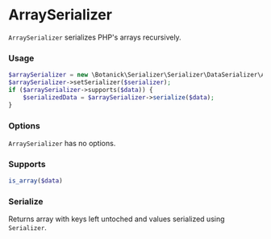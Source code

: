 # ArraySerializer

`ArraySerializer` serializes PHP's arrays recursively.

### Usage

```php
$arraySerializer = new \Botanick\Serializer\Serializer\DataSerializer\ArraySerializer();
$arraySerializer->setSerializer($serializer);
if ($arraySerializer->supports($data)) {
    $serializedData = $arraySerializer->serialize($data);
}
```

### Options

`ArraySerializer` has no options.

### Supports

```php
is_array($data)
```

### Serialize

Returns array with keys left untoched and values serialized using `Serializer`.